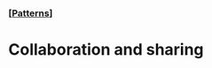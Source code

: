 ### [[Patterns](./translated-human-interface-guidelines-markdown/patterns.md)]  
  
# **Collaboration and sharing**  

